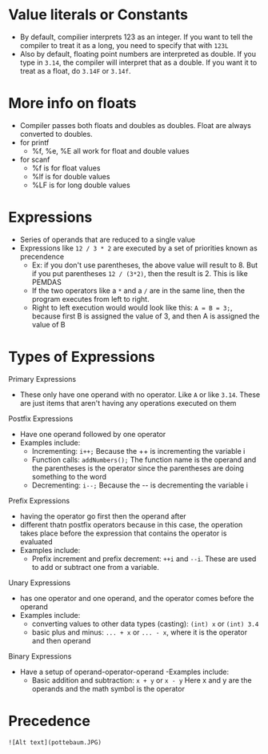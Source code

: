 # Value literals or Constants
- By default, compilier interprets 123 as an integer. If you want to tell the compiler to treat it as a long, you need to specify that with `123L`
- Also by default, floating point numbers are interpreted as double. If you type in `3.14`, the compiler will interpret that as a double. If you want it to treat as a float, do `3.14F` or `3.14f`. 
# More info on floats
- Compiler passes both floats and doubles as doubles. Float are always converted to doubles. 
- for printf
    - %f, %e, %E all work for float and double values
- for scanf
    - %f is for float values
    - %lf is for double values
    - %LF is for long double values
# Expressions
- Series of operands that are reduced to a single value
- Expressions like `12 / 3 * 2` are executed by a set of priorities known as precendence
    - Ex: if you don't use parentheses, the above value will result to 8. But if you put parentheses `12 / (3*2)`, then the result is 2. This is like PEMDAS
    - If the two operators like a `*` and a `/` are in the same line, then the program executes from left to right. 
    - Right to left execution would would look like this: `A = B = 3;`, because first B is assigned the value of 3, and then A is assigned the value of B
# Types of Expressions
Primary Expressions
- These only have one operand with no operator. Like `A` or like `3.14`. These are just items that aren't having any operations executed on them


Postfix Expressions
- Have one operand followed by one operator
- Examples include:
    - Incrementing: `i++;` Because the ++ is incrementing the variable i
    - Function calls: `addNumbers();` The function name is the operand and the parentheses is the operator since the parentheses are doing something to the word
    - Decrementing: `i--;` Because the -- is decrementing the variable i


Prefix Expressions
- having the operator go first then the operand after
- different thatn postfix operators because in this case, the operation takes place before the expression that contains the operator is evaluated
- Examples include:
    - Prefix increment and prefix decrement: `++i` and `--i`. These are used to add or subtract one from a variable.


Unary Expressions
- has one operator and one operand, and the operator comes before the operand
- Examples include:
    - converting values to other data types (casting): `(int) x` or `(int) 3.4`
    - basic plus and minus: `... + x` or `... - x`, where it is the operator and then operand


Binary Expressions
- Have a setup of operand-operator-operand
-Examples include:
    - Basic addition and subtraction: `x + y` or `x - y` Here x and y are the operands and the math symbol is the operator

# Precedence
    ![Alt text](pottebaum.JPG)